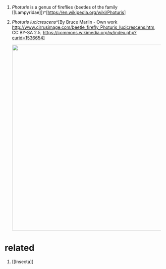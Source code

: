 1. *Photuris* is a genus of fireflies (beetles of the family [[Lampyridae]])^[https://en.wikipedia.org/wiki/Photuris]
2. *Photuris lucicrescens*^[By Bruce Marlin - Own work http://www.cirrusimage.com/beetle_firefly_Photuris_lucicrescens.htm, CC BY-SA 2.5, https://commons.wikimedia.org/w/index.php?curid=1536654]

	<img src="https://upload.wikimedia.org/wikipedia/commons/5/52/Photuris_lucicrescens.jpg" width="600" />
	
# related
1. [[Insecta]]